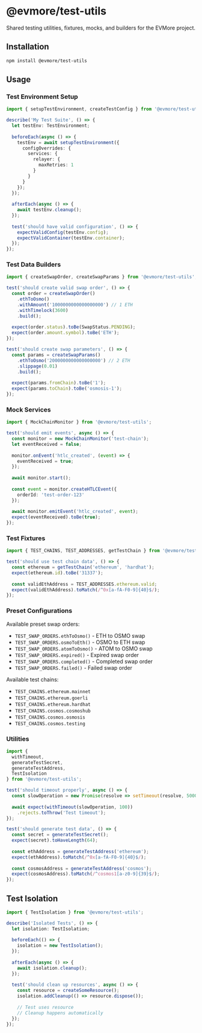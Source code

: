 # @evmore/test-utils

Shared testing utilities, fixtures, mocks, and builders for the EVMore project.

## Installation

```bash
npm install @evmore/test-utils
```

## Usage

### Test Environment Setup

```typescript
import { setupTestEnvironment, createTestConfig } from '@evmore/test-utils';

describe('My Test Suite', () => {
  let testEnv: TestEnvironment;
  
  beforeEach(async () => {
    testEnv = await setupTestEnvironment({
      configOverrides: {
        services: {
          relayer: {
            maxRetries: 1
          }
        }
      }
    });
  });
  
  afterEach(async () => {
    await testEnv.cleanup();
  });
  
  test('should have valid configuration', () => {
    expectValidConfig(testEnv.config);
    expectValidContainer(testEnv.container);
  });
});
```

### Test Data Builders

```typescript
import { createSwapOrder, createSwapParams } from '@evmore/test-utils';

test('should create valid swap order', () => {
  const order = createSwapOrder()
    .ethToOsmo()
    .withAmount('1000000000000000000') // 1 ETH
    .withTimelock(3600)
    .build();
    
  expect(order.status).toBe(SwapStatus.PENDING);
  expect(order.amount.symbol).toBe('ETH');
});

test('should create swap parameters', () => {
  const params = createSwapParams()
    .ethToOsmo('2000000000000000000') // 2 ETH
    .slippage(0.01)
    .build();
    
  expect(params.fromChain).toBe('1');
  expect(params.toChain).toBe('osmosis-1');
});
```

### Mock Services

```typescript
import { MockChainMonitor } from '@evmore/test-utils';

test('should emit events', async () => {
  const monitor = new MockChainMonitor('test-chain');
  let eventReceived = false;
  
  monitor.onEvent('htlc_created', (event) => {
    eventReceived = true;
  });
  
  await monitor.start();
  
  const event = monitor.createHTLCEvent({
    orderId: 'test-order-123'
  });
  
  await monitor.emitEvent('htlc_created', event);
  expect(eventReceived).toBe(true);
});
```

### Test Fixtures

```typescript
import { TEST_CHAINS, TEST_ADDRESSES, getTestChain } from '@evmore/test-utils';

test('should use test chain data', () => {
  const ethereum = getTestChain('ethereum', 'hardhat');
  expect(ethereum.id).toBe('31337');
  
  const validEthAddress = TEST_ADDRESSES.ethereum.valid;
  expect(validEthAddress).toMatch(/^0x[a-fA-F0-9]{40}$/);
});
```

### Preset Configurations

Available preset swap orders:
- `TEST_SWAP_ORDERS.ethToOsmo()` - ETH to OSMO swap
- `TEST_SWAP_ORDERS.osmoToEth()` - OSMO to ETH swap  
- `TEST_SWAP_ORDERS.atomToOsmo()` - ATOM to OSMO swap
- `TEST_SWAP_ORDERS.expired()` - Expired swap order
- `TEST_SWAP_ORDERS.completed()` - Completed swap order
- `TEST_SWAP_ORDERS.failed()` - Failed swap order

Available test chains:
- `TEST_CHAINS.ethereum.mainnet`
- `TEST_CHAINS.ethereum.goerli`
- `TEST_CHAINS.ethereum.hardhat`
- `TEST_CHAINS.cosmos.cosmoshub`
- `TEST_CHAINS.cosmos.osmosis`
- `TEST_CHAINS.cosmos.testing`

### Utilities

```typescript
import { 
  withTimeout, 
  generateTestSecret, 
  generateTestAddress,
  TestIsolation 
} from '@evmore/test-utils';

test('should timeout properly', async () => {
  const slowOperation = new Promise(resolve => setTimeout(resolve, 5000));
  
  await expect(withTimeout(slowOperation, 100))
    .rejects.toThrow('Test timeout');
});

test('should generate test data', () => {
  const secret = generateTestSecret();
  expect(secret).toHaveLength(64);
  
  const ethAddress = generateTestAddress('ethereum');
  expect(ethAddress).toMatch(/^0x[a-fA-F0-9]{40}$/);
  
  const cosmosAddress = generateTestAddress('cosmos');
  expect(cosmosAddress).toMatch(/^cosmos1[a-z0-9]{39}$/);
});
```

## Test Isolation

```typescript
import { TestIsolation } from '@evmore/test-utils';

describe('Isolated Tests', () => {
  let isolation: TestIsolation;
  
  beforeEach(() => {
    isolation = new TestIsolation();
  });
  
  afterEach(async () => {
    await isolation.cleanup();
  });
  
  test('should clean up resources', async () => {
    const resource = createSomeResource();
    isolation.addCleanup(() => resource.dispose());
    
    // Test uses resource
    // Cleanup happens automatically
  });
});
```